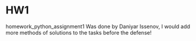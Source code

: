 # HW1
homework_python_assignment1
Was done by Daniyar Issenov, I would add more methods of solutions to the tasks before the defense!  
